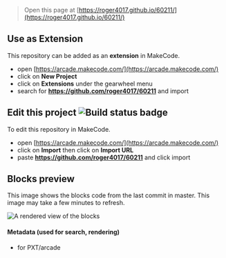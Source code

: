  


> Open this page at [https://roger4017.github.io/60211/](https://roger4017.github.io/60211/)

## Use as Extension

This repository can be added as an **extension** in MakeCode.

* open [https://arcade.makecode.com/](https://arcade.makecode.com/)
* click on **New Project**
* click on **Extensions** under the gearwheel menu
* search for **https://github.com/roger4017/60211** and import

## Edit this project ![Build status badge](https://github.com/roger4017/60211/workflows/MakeCode/badge.svg)

To edit this repository in MakeCode.

* open [https://arcade.makecode.com/](https://arcade.makecode.com/)
* click on **Import** then click on **Import URL**
* paste **https://github.com/roger4017/60211** and click import

## Blocks preview

This image shows the blocks code from the last commit in master.
This image may take a few minutes to refresh.

![A rendered view of the blocks](https://github.com/roger4017/60211/raw/master/.github/makecode/blocks.png)

#### Metadata (used for search, rendering)

* for PXT/arcade
<script src="https://makecode.com/gh-pages-embed.js"></script><script>makeCodeRender("{{ site.makecode.home_url }}", "{{ site.github.owner_name }}/{{ site.github.repository_name }}");</script>
